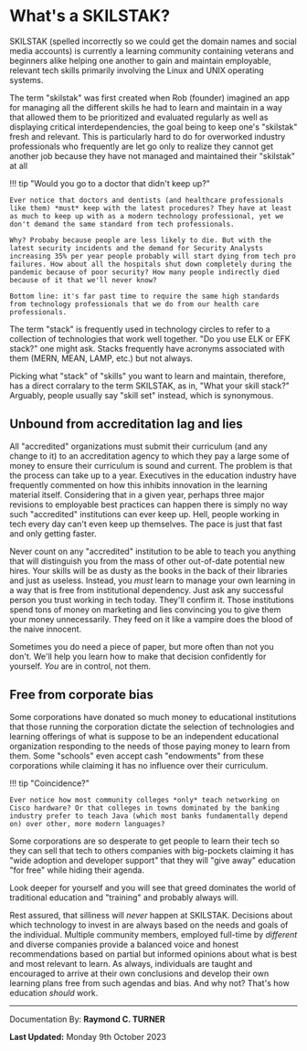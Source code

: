 # What's a SKILSTAK?

SKILSTAK (spelled incorrectly so we could get the domain names and social media accounts) is currently a learning community containing veterans and beginners alike helping one another to gain and maintain employable, relevant tech skills primarily involving the Linux and UNIX operating systems.

The term "skilstak" was first created when Rob (founder) imagined an app for managing all the different skills he had to learn and maintain in a way that allowed them to be prioritized and evaluated regularly as well as displaying critical interdependencies, the goal being to keep one's "skilstak" fresh and relevant. This is particularly hard to do for overworked industry professionals who frequently are let go only to realize they cannot get another job because they have not managed and maintained their "skilstak" at all

!!! tip "Would you go to a doctor that didn't keep up?"

    Ever notice that doctors and dentists (and healthcare professionals like them) *must* keep with the latest procedures? They have at least as much to keep up with as a modern technology professional, yet we don't demand the same standard from tech professionals.

    Why? Probaby because people are less likely to die. But with the latest security incidents and the demand for Security Analysts increasing 35% per year people probably will start dying from tech pro failures. How about all the hospitals shut down completely during the pandemic because of poor security? How many people indirectly died because of it that we'll never know?

    Bottom line: it's far past time to require the same high standards from technology professionals that we do from our health care professionals.

The term "stack" is frequently used in technology circles to refer to a collection of technologies that work well together. "Do you use ELK or EFK stack?" one might ask. Stacks frequently have acronyms associated with them (MERN, MEAN, LAMP, etc.) but not always.

Picking what "stack" of "skills" you want to learn and maintain, therefore, has a direct corralary to the term SKILSTAK, as in, "What your skill stack?" Arguably, people usually say "skill set" instead, which is synonymous.

## Unbound from accreditation lag and lies

All "accredited" organizations must submit their curriculum (and any change to it) to an accreditation agency to which they pay a large some of money to ensure their curriculum is sound and current. The problem is that the process can take up to a year. Executives in the education industry have frequently commented on how this inhibits innovation in the learning material itself. Considering that in a given year, perhaps three major revisions to employable best practices can happen there is simply no way such "accredited" institutions can ever keep up. Hell, people working in tech every day can't even keep up themselves. The pace is just that fast and only getting faster.

Never count on any "accredited" institution to be able to teach you anything that will distinguish you from the mass of other out-of-date potential new hires. Your skills will be as dusty as the books in the back of their libraries and just as useless. Instead, you *must* learn to manage your own learning in a way that is free from institutional dependency. Just ask any successful person you trust working in tech today. They'll confirm it. Those institutions spend tons of money on marketing and lies convincing you to give them your money unnecessarily. They feed on it like a vampire does the blood of the naive innocent.

Sometimes you do need a piece of paper, but more often than not you don't. We'll help you learn how to make that decision confidently for yourself. *You* are in control, not them.

## Free from corporate bias

Some corporations have donated so much money to educational institutions that those running the corporation dictate the selection of technologies and learning offerings of what is suppose to be an independent educational organization responding to the needs of those paying money to learn from them. Some "schools" even accept cash "endowments" from these corporations while claiming it has no influence over their curriculum.

!!! tip "Coincidence?"

    Ever notice how most community colleges *only* teach networking on Cisco hardware? Or that colleges in towns dominated by the banking industry prefer to teach Java (which most banks fundamentally depend on) over other, more modern languages?

Some corporations are so desperate to get people to learn their tech so they can sell that tech to others companies with big-pockets claiming it has "wide adoption and developer support" that they will "give away" education "for free" while hiding their agenda.

Look deeper for yourself and you will see that greed dominates the world of traditional education and "training" and probably always will.

Rest assured, that silliness will *never* happen at SKILSTAK. Decisions about which technology to invest in are always based on the needs and goals of the individual. Multiple community members, employed full-time by *different* and diverse companies provide a balanced voice and honest recommendations based on partial but informed opinions about what is best and most relevant to learn. As always, individuals are taught and encouraged to arrive at their own conclusions and develop their own learning plans free from such agendas and bias. And why not? That's how education *should* work.

---

Documentation By: **Raymond C. TURNER**

**Last Updated:** Monday 9th October 2023